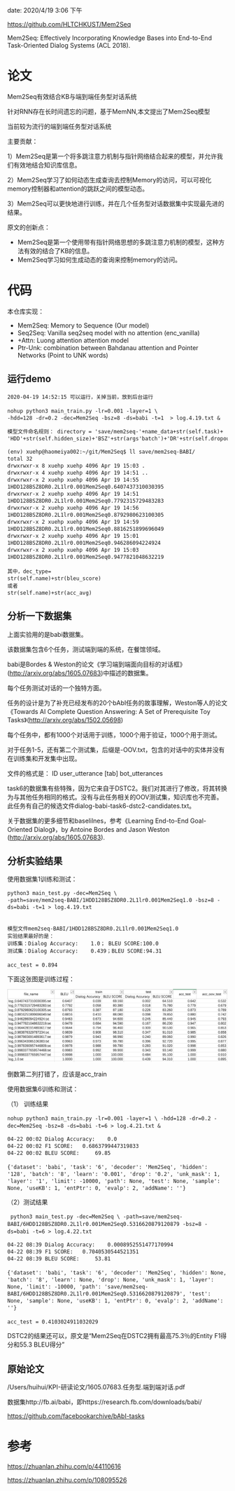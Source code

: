 
date: 2020/4/19 3:06 下午 


https://github.com/HLTCHKUST/Mem2Seq

Mem2Seq: Effectively Incorporating Knowledge Bases into End-to-End Task-Oriented Dialog Systems (ACL 2018).

# 论文

Mem2Seq有效结合KB与端到端任务型对话系统

针对RNN存在长时间遗忘的问题，基于MemNN,本文提出了Mem2Seq模型

当前较为流行的端到端任务型对话系统


主要贡献：

1）Mem2Seq是第一个将多跳注意力机制与指针网络结合起来的模型，并允许我们有效地结合知识库信息。

2）Mem2Seq学习了如何动态生成查询去控制Memory的访问，可以可视化memory控制器和attention的跳跃之间的模型动态。

3）Mem2Seq可以更快地进行训练，并在几个任务型对话数据集中实现最先进的结果。

原文的创新点：
- Mem2Seq是第一个使用带有指针网络思想的多跳注意力机制的模型，这种方法有效的结合了KB的信息。
- Mem2Seq学习如何生成动态的查询来控制memory的访问。

# 代码

本仓库实现：
- Mem2Seq: Memory to Sequence (Our model)
- Seq2Seq: Vanilla seq2seq model with no attention (enc_vanilla)
- +Attn: Luong attention attention model
- Ptr-Unk: combination between Bahdanau attention and Pointer Networks (Point to UNK words)


## 运行demo
```
2020-04-19 14:52:15 可以运行，关掉当前，放到后台运行

nohup python3 main_train.py -lr=0.001 -layer=1 \
-hdd=128 -dr=0.2 -dec=Mem2Seq -bsz=8 -ds=babi -t=1  > log.4.19.txt &
```

```
模型文件命名规则： directory = 'save/mem2seq-'+name_data+str(self.task)+
'HDD'+str(self.hidden_size)+'BSZ'+str(args'batch')+'DR'+str(self.dropout)+'L'+str(self.n_layers)+'lr'+str(self.lr)+str(dec_type)
```
```
(env) xuehp@haomeiya002:~/git/Mem2Seq$ ll save/mem2seq-BABI/
total 32
drwxrwxr-x 8 xuehp xuehp 4096 Apr 19 15:03 .
drwxrwxr-x 4 xuehp xuehp 4096 Apr 19 14:51 ..
drwxrwxr-x 2 xuehp xuehp 4096 Apr 19 14:55 1HDD128BSZ8DR0.2L1lr0.001Mem2Seq0.6407437310030395
drwxrwxr-x 2 xuehp xuehp 4096 Apr 19 14:51 1HDD128BSZ8DR0.2L1lr0.001Mem2Seq0.7792315729483283
drwxrwxr-x 2 xuehp xuehp 4096 Apr 19 14:56 1HDD128BSZ8DR0.2L1lr0.001Mem2Seq0.8792980623100305
drwxrwxr-x 2 xuehp xuehp 4096 Apr 19 14:59 1HDD128BSZ8DR0.2L1lr0.001Mem2Seq0.8816251899696049
drwxrwxr-x 2 xuehp xuehp 4096 Apr 19 15:01 1HDD128BSZ8DR0.2L1lr0.001Mem2Seq0.946286094224924
drwxrwxr-x 2 xuehp xuehp 4096 Apr 19 15:03 1HDD128BSZ8DR0.2L1lr0.001Mem2Seq0.9477821048632219

其中，dec_type=
str(self.name)+str(bleu_score)
或者
str(self.name)+str(acc_avg)
```


## 分析一下数据集

上面实验用的是babi数据集。

该数据集包含6个任务，测试端到端的系统，在餐馆领域。

babi是Bordes & Weston的论文《学习端到端面向目标的对话框》(http://arxiv.org/abs/1605.07683)中描述的数据集。

每个任务测试对话的一个独特方面。

任务的设计是为了补充已经发布的20个bAbI任务的故事理解，Weston等人的论文《Towards AI Complete Question Answering: A Set of Prerequisite Toy Tasks》(http://arxiv.org/abs/1502.05698)

每个任务中，都有1000个对话用于训练，1000个用于验证，1000个用于测试。

对于任务1-5，还有第二个测试集，后缀是-OOV.txt，包含的对话中的实体并没有在训练集和开发集中出现。

文件的格式是：
ID user_utterance [tab] bot_utterances


task6的数据集有些特殊，因为它来自于DSTC2。我们对其进行了修改，将其转换为与其他任务相同的格式。没有与此任务相关的OOV测试集，知识库也不完善。此任务有自己的候选文件dialog-babi-task6-dstc2-candidates.txt。

关于数据集的更多细节和baselilnes，参考《Learning End-to-End Goal-Oriented Dialog》，by Antoine Bordes and Jason Weston (http://arxiv.org/abs/1605.07683). 

## 分析实验结果

使用数据集1训练和测试：
```
python3 main_test.py -dec=Mem2Seq \
-path=save/mem2seq-BABI/1HDD128BSZ8DR0.2L1lr0.001Mem2Seq1.0 -bsz=8 -ds=babi -t=1 > log.4.19.txt


模型文件mem2seq-BABI/1HDD128BSZ8DR0.2L1lr0.001Mem2Seq1.0
实验结果最好的是：
训练集：Dialog Accuracy:	1.0； BLEU SCORE:100.0
测试集：Dialog Accuracy:	0.439；BLEU SCORE:94.31

acc_test = 0.894
```

下面这张图是训练过程：

![](log_Mem2Seq_babi_1/2020-04-20-12-11-47.png)

倒数第二列打错了，应该是acc_train


使用数据集6训练和测试：



（1） 训练结果

`nohup python3 main_train.py -lr=0.001 -layer=1 \
-hdd=128 -dr=0.2 -dec=Mem2Seq -bsz=8 -ds=babi -t=6 > log.4.21.txt &`
```
04-22 00:02 Dialog Accuracy:	0.0
04-22 00:02 F1 SCORE:	0.6863799447319833
04-22 00:02 BLEU SCORE:     69.85

{'dataset': 'babi', 'task': '6', 'decoder': 'Mem2Seq', 'hidden': '128', 'batch': '8', 'learn': '0.001', 'drop': '0.2', 'unk_mask': 1, 'layer': '1', 'limit': -10000, 'path': None, 'test': None, 'sample': None, 'useKB': 1, 'entPtr': 0, 'evalp': 2, 'addName': ''}
```

（2）测试结果

`
python3 main_test.py -dec=Mem2Seq \
-path=save/mem2seq-BABI/6HDD128BSZ8DR0.2L1lr0.001Mem2Seq0.5316620879120879 -bsz=8 -ds=babi -t=6 > log.4.22.txt`

```
04-22 08:39 Dialog Accuracy:	0.0008952551477170994
04-22 08:39 F1 SCORE:	0.7040530544521351
04-22 08:39 BLEU SCORE:     53.81

{'dataset': 'babi', 'task': '6', 'decoder': 'Mem2Seq', 'hidden': None, 'batch': '8', 'learn': None, 'drop': None, 'unk_mask': 1, 'layer': None, 'limit': -10000, 'path': 'save/mem2seq-BABI/6HDD128BSZ8DR0.2L1lr0.001Mem2Seq0.5316620879120879', 'test': None, 'sample': None, 'useKB': 1, 'entPtr': 0, 'evalp': 2, 'addName': ''}

acc_test = 0.4103024911032029
```

DSTC2的结果还可以，原文是“Mem2Seq在DSTC2拥有最高75.3％的Entity F1得分和55.3 BLEU得分”


## 原始论文
/Users/huihui/KPI-研读论文/1605.07683.任务型.端到端对话.pdf

数据集http://fb.ai/babi，即https://research.fb.com/downloads/babi/

https://github.com/facebookarchive/bAbI-tasks

# 参考

https://zhuanlan.zhihu.com/p/44110616

https://zhuanlan.zhihu.com/p/108095526
